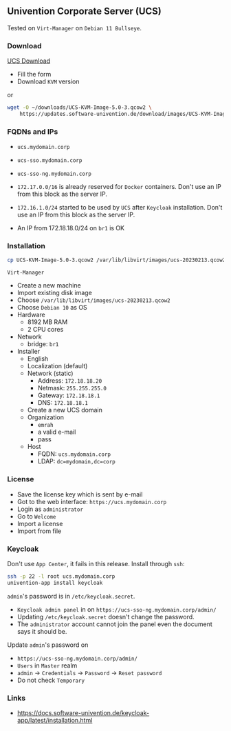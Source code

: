 ## Univention Corporate Server (UCS)

Tested on `Virt-Manager` on `Debian 11 Bullseye`.

### Download

[UCS Download](https://www.univention.com/downloads/download-ucs/)

- Fill the form
- Download `KVM` version

or

```bash
wget -O ~/downloads/UCS-KVM-Image-5.0-3.qcow2 \
    https://updates.software-univention.de/download/images/UCS-KVM-Image.qcow2
```

### FQDNs and IPs

- `ucs.mydomain.corp`
- `ucs-sso.mydomain.corp`
- `ucs-sso-ng.mydomain.corp`

- `172.17.0.0/16` is already reserved for `Docker` containers. Don't use an IP
  from this block as the server IP.
- `172.16.1.0/24` started to be used by `UCS` after `Keycloak` installation.
  Don't use an IP from this block as the server IP.
- An IP from 172.18.18.0/24 on `br1` is OK

### Installation

```bash
cp UCS-KVM-Image-5.0-3.qcow2 /var/lib/libvirt/images/ucs-20230213.qcow2
```

`Virt-Manager`

- Create a new machine
- Import existing disk image
- Choose `/var/lib/libvirt/images/ucs-20230213.qcow2`
- Choose `Debian 10` as OS
- Hardware
  - 8192 MB RAM
  - 2 CPU cores
- Network
  - bridge: `br1`
- Installer
  - English
  - Localization (default)
  - Network (static)
    - Address: `172.18.18.20`
    - Netmask: `255.255.255.0`
    - Gateway: `172.18.18.1`
    - DNS: `172.18.18.1`
  - Create a new UCS domain
  - Organization
    - `emrah`
    - a valid e-mail
    - pass
  - Host
    - FQDN: `ucs.mydomain.corp`
    - LDAP: `dc=mydomain,dc=corp`

### License

- Save the license key which is sent by e-mail
- Got to the web interface: `https://ucs.mydomain.corp`
- Login as `administrator`
- Go to `Welcome`
- Import a license
- Import from file

### Keycloak

Don't use `App Center`, it fails in this release. Install through `ssh`:

```bash
ssh -p 22 -l root ucs.mydomain.corp
univention-app install keycloak
```

`admin`'s password is in `/etc/keycloak.secret`.

- `Keycloak admin panel` in on `https://ucs-sso-ng.mydomain.corp/admin/`
- Updating `/etc/keycloak.secret` doesn't change the password.
- The `administrator` account cannot join the panel even the document says it
  should be.

Update `admin`'s password on

- `https://ucs-sso-ng.mydomain.corp/admin/`
- `Users` in `Master` realm
- `admin` -> `Credentials` -> `Password` -> `Reset password`
- Do not check `Temporary`

### Links

- https://docs.software-univention.de/keycloak-app/latest/installation.html
